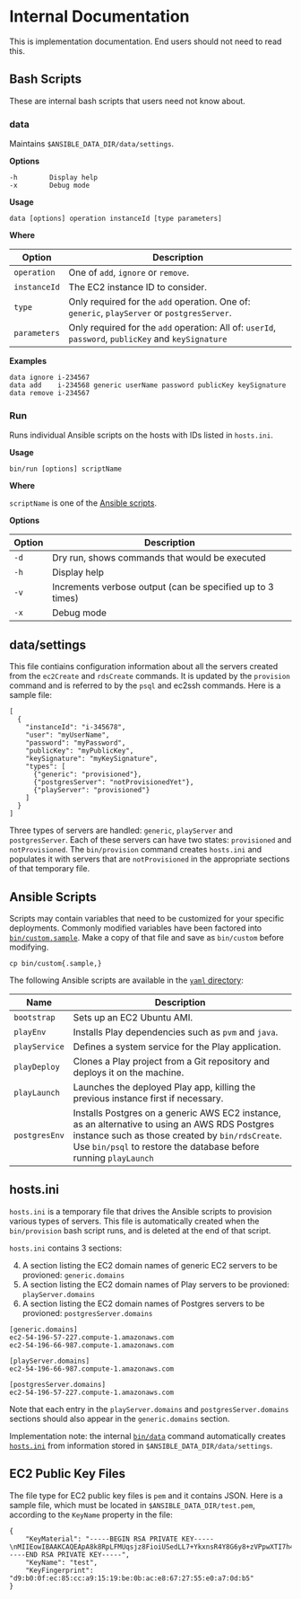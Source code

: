 # Internal Documentation
This is implementation documentation.
End users should not need to read this.

## Bash Scripts
These are internal bash scripts that users need not know about.

### data
Maintains `$ANSIBLE_DATA_DIR/data/settings`.

**Options**

    -h        Display help
    -x        Debug mode

**Usage**

    data [options] operation instanceId [type parameters]

**Where**

| Option        | Description                         |
| ------------- | ----------------------------------- |
| `operation`   | One of `add`, `ignore` or `remove`. |
| `instanceId`  | The EC2 instance ID to consider.    |
| `type`        | Only required for the `add` operation. One of: `generic`, `playServer` or `postgresServer`. |
| `parameters`  | Only required for the `add` operation: All of: `userId`, `password`, `publicKey` and `keySignature` |

**Examples**

    data ignore i-234567
    data add    i-234568 generic userName password publicKey keySignature
    data remove i-234567

### Run
Runs individual Ansible scripts on the hosts with IDs listed in `hosts.ini`.

**Usage**

    bin/run [options] scriptName

**Where**

`scriptName` is one of the [Ansible scripts](README.md#ansible-scripts).

**Options**

| Option       | Description                                                     |
| ------------ | --------------------------------------------------------------- |
| `-d`         | Dry run, shows commands that would be executed                  |
| `-h`         | Display help                                                    |
| `-v`         | Increments verbose output (can be specified up to 3 times)      |
| `-x`         | Debug mode                                                      |

## data/settings
This file contiains configuration information about all the servers created from the `ec2Create` and `rdsCreate` commands.
It is updated by the `provision` command and is referred to by the `psql` and ec2ssh commands. Here is a sample file:

````
[
  {
    "instanceId": "i-345678",
    "user": "myUserName",
    "password": "myPassword",
    "publicKey": "myPublicKey",
    "keySignature": "myKeySignature",
    "types": [
      {"generic": "provisioned"},
      {"postgresServer": "notProvisionedYet"},
      {"playServer": "provisioned"}
    ]
  }
]
````
Three types of servers are handled: `generic`, `playServer` and `postgresServer`.
Each of these servers can have two states: `provisioned` and `notProvisioned`.
The `bin/provision` command creates `hosts.ini` and populates it with servers that are `notProvisioned` in the appropriate sections of that temporary file.

## Ansible Scripts
Scripts may contain variables that need to be customized for your specific deployments.
Commonly modified variables have been factored into [`bin/custom.sample`](bin/custom.sample).
Make a copy of that file and save as `bin/custom` before modifying.

    cp bin/custom{.sample,}

The following Ansible scripts are available in the [`yaml` directory](yaml):

| Name          | Description                                                                                                             |
| ------------- | ----------------------------------------------------------------------------------------------------------------------- |
| `bootstrap`   | Sets up an EC2 Ubuntu AMI.                                                                                              |
| `playEnv`     | Installs Play dependencies such as `pvm` and `java`.                                                                    |
| `playService` | Defines a system service for the Play application.                                                                      |
| `playDeploy`  | Clones a Play project from a Git repository and deploys it on the machine.                                              |
| `playLaunch`  | Launches the deployed Play app, killing the previous instance first if necessary.                                       |
| `postgresEnv` | Installs Postgres on a generic AWS EC2 instance, as an alternative to using an AWS RDS Postgres instance such as those created by `bin/rdsCreate`. Use `bin/psql` to restore the database before running `playLaunch` |

## hosts.ini
`hosts.ini` is a temporary file that drives the Ansible scripts to provision various types of servers.
This file is automatically created when the `bin/provision` bash script runs, and is deleted at the end of that script.

`hosts.ini` contains 3 sections:

4. A section listing the EC2 domain names of generic EC2 servers to be provioned: `generic.domains`
5. A section listing the EC2 domain names of Play servers to be provioned: `playServer.domains`
6. A section listing the EC2 domain names of Postgres servers to be provioned: `postgresServer.domains`


````
[generic.domains]
ec2-54-196-57-227.compute-1.amazonaws.com
ec2-54-196-66-987.compute-1.amazonaws.com

[playServer.domains]
ec2-54-196-66-987.compute-1.amazonaws.com

[postgresServer.domains]
ec2-54-196-57-227.compute-1.amazonaws.com
````

Note that each entry in the `playServer.domains` and `postgresServer.domains` sections should also appear in the `generic.domains` section.

Implementation note: the internal [`bin/data`](#data) command automatically creates [`hosts.ini`](#hostsini) from information stored in `$ANSIBLE_DATA_DIR/data/settings`.

## EC2 Public Key Files
The file type for EC2 public key files is `pem` and it contains JSON.
Here is a sample file, which must be located in `$ANSIBLE_DATA_DIR/test.pem`, according to the `KeyName` property in the file:


````
{
    "KeyMaterial": "-----BEGIN RSA PRIVATE KEY-----\nMIIEowIBAAKCAQEApA8k8RpLFMUqsjz8FioiUSedLL7+YkxnsR4Y8G6y8+zVPpwXTI7h4dkeTxVA\nUe+zKEu4y5yQytt9qRg9a4OWksqEgF0/PK2WcMxJyXMJcCP96ZD86rHv/lQrjxUsPh6LnhQYvRoO\nwBnW+QaevjBNPcXbyC8NBWmxUM8Yuuy8eW9V+82OqB6T81UhnZTbBdYxskUHjXNnGs91JBJWfMcz\nlujcrP39GDydO19kSS/Y+yS3FgvQocf31V20OmON71Egk+1+goVmdAWlpt39TmCoQ5vLn1R0Y+CP\nb8CJRir1VT7S1ksbKvLqiF2dbWuxVxpxiMiyfcgxt6NoXBdZARzVCwIDAQABAoIBAEPeoAG+RuFI\nz+j8oazpsVixcqxYNxSjVyJGuTp+ETon9+/20wyw73FnSMqemAVNjGhXKxPQqXXCZ7HUfVRFE72W\nWkpgSRDpHxt65+uW04i42woNGRRemFI2r+55a9wm9stmtPVGGmQOTIio3HMBuHKdr9aY4GIk3132\nztxFo5L4enwjElek+fvDz2SF0l9CbMxU8z6WPnscqeLnVmuY79+zdER2zMz9s51x4uXm664HyvjA\nTzP36eIOS0P6N4v1337bvEb6Up4zchWcpTPaknNIzFpYhC1KyC0iktHy0WrvQvhwkzEqz+2lmXIA\nd7e+47l07nUMj1GP5OB7Is94mEECgYEA1Z7WUgNhkK3TrfZy8VtBNAMe8cWOG6MvrNba5Ua4qQel\n1PBal/Xb/N+aD4j41NwKLPFv6ngVBmvDWaXISPEAMHktheI+LKluH+crdLOJXs5WhjhwibshX+xM\nmZVMDcwmtjjCzXJuqLHqovnIwUoWchlXSfeZzsdxO8UDNcXON0cCgYEAxJs7ib4gLfGabNnrr8GA\nGqCNpwIL2NzQ6So7DjpeWkjUGitF8SWaGwDYlxNdmfFyFEw8V+IsIIeqZK5jkHk93pxEllMqqDlG\nKi+oTzDc0TiVHmT0szwOhmIwocSby2GBbqcq+q//50M/eDoiNC8/afD8P7bzWYOA5mlNXV8n3h0C\ngYEAoSh9g83tMxsQkTNWL+OqYzTfiYKC3TLVas2EwmgCM/MDFoxlrDLdTf7a2VF6eAuw2Ysj5X3G\nTtvJur4pRW4buHYS8+hlA4im/gaGcDpqLk34VLYLoLy+RwGcIFnT0Kztn5dez2O/PCFNZLqQy9G6\n8UVQ5wqWzLsGIBNXgp/CHU0CgYAOKaSLUp/cz2exaa1ZttW0lVY+7p3N3HJMKZehecDsPgzRacab\nDXthcJkpoOKAQW1XWvqJ1igZm8xBfnJ7qNA1JgqmzYzoG2Abj91O/xUZGTtcuicKdkwRkCcysAgN\nCZQaVX56Go2Tqjt7PKzUF4c46XwyVsqG6zsw3esNy9oCXQKBgChsJxDfbMsFgsyuSygRZFGHJjYL\nq00uXeHRXfqGf2/OkbFBA6zhB9pPCWDIlBm43B/1VrULdVF5hN+MsptPUxS2tpy8JU3+9JrXCR8k\n0Ou8rpFSakGXxtClL9yN86qH3O3ngK0m2Zn2RJZZOe+1PUgLRYHKy9Fa8NYeQcWdGCmg\n-----END RSA PRIVATE KEY-----",
    "KeyName": "test",
    "KeyFingerprint": "d9:b0:0f:ec:85:cc:a9:15:19:be:0b:ac:e8:67:27:55:e0:a7:0d:b5"
}
````
